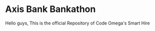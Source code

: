 # Axis Bank Bankathon
Hello guys, 
      This is the official Repository of Code Omega's Smart Hire
